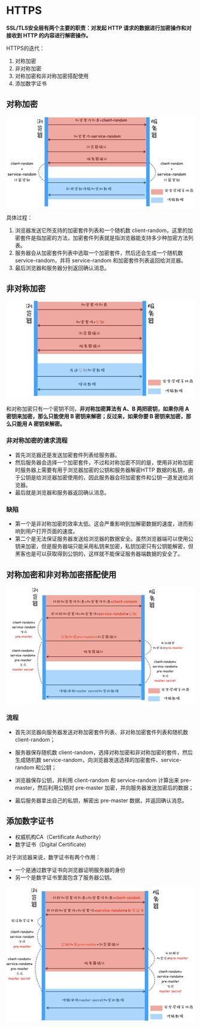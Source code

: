 # HTTPS

**SSL/TLS安全层有两个主要的职责：对发起 HTTP 请求的数据进行加密操作和对接收到 HTTP 的内容进行解密操作。**

HTTPS的迭代：

1. 对称加密
2. 非对称加密
3. 对称加密和非对称加密搭配使用
4. 添加数字证书

## 对称加密

![使用对称加密实现HTTPS](./img/使用对称加密实现HTTPS.png)

具体过程：

1. 浏览器发送它所支持的加密套件列表和一个随机数 client-random，这里的加密套件是指加密的方法，加密套件列表就是指浏览器能支持多少种加密方法列表。
2. 服务器会从加密套件列表中选取一个加密套件，然后还会生成一个随机数 service-random，并将 service-random 和加密套件列表返回给浏览器。
3. 最后浏览器和服务器分别返回确认消息。

## 非对称加密

![非对称加密实现HTTPS](./img/非对称加密实现HTTPS.png)
  
和对称加密只有一个密钥不同，**非对称加密算法有 A、B 两把密钥，如果你用 A 密钥来加密，那么只能使用 B 密钥来解密；反过来，如果你要 B 密钥来加密，那么只能用 A 密钥来解密。**

### 非对称加密的请求流程

- 首先浏览器还是发送加密套件列表给服务器。
- 然后服务器会选择一个加密套件，不过和对称加密不同的是，使用非对称加密时服务器上需要有用于浏览器加密的公钥和服务器解密HTTP 数据的私钥，由于公钥是给浏览器加密使用的，因此服务器会将加密套件和公钥一道发送给浏览器。
- 最后就是浏览器和服务器返回确认消息。

### 缺陷

- 第一个是非对称加密的效率太低。这会严重影响到加解密数据的速度，进而影响到用户打开页面的速度。
- 第二个是无法保证服务器发送给浏览器的数据安全。虽然浏览器端可以使用公钥来加密，但是服务器端只能采用私钥来加密，私钥加密只有公钥能解密，但黑客也是可以获取得到公钥的，这样就不能保证服务器端数据的安全了。

## 对称加密和非对称加密搭配使用

![混合加密实现HTTPS](./img/混合加密实现HTTPS.png)

### 流程

- 首先浏览器向服务器发送对称加密套件列表、非对称加密套件列表和随机数 client-random；

- 服务器保存随机数 client-random，选择对称加密和非对称加密的套件，然后生成随机数 service-random，向浏览器发送选择的加密套件、service-random 和公钥；
- 浏览器保存公钥，并利用 client-random 和 service-random 计算出来 pre-master，然后利用公钥对 pre-master 加密，并向服务器发送加密后的数据；
- 最后服务器拿出自己的私钥，解密出 pre-master 数据，并返回确认消息。

## 添加数字证书

- 权威机构CA（Certificate Authority）
- 数字证书（Digital Certificate)

对于浏览器来说，数字证书有两个作用：

- 一个是通过数字证书向浏览器证明服务器的身份
- 另一个是数字证书里面包含了服务器公钥。

![完整的HTTPS请求流程](./img/完整的HTTPS请求流程.png)
